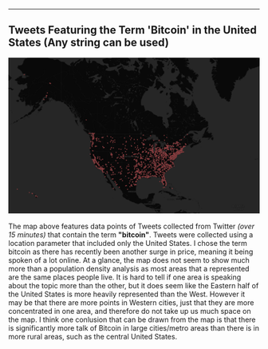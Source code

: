 * * *
## Tweets Featuring the Term 'Bitcoin' in the United States (Any string can be used)
![Tweets featuring "Bitcoin"](img/lab2map.png)

The map above features data points of Tweets collected from Twitter *(over 15 minutes)* that contain the term **"bitcoin"**. Tweets were collected using a location parameter that included only the United States. I chose the term bitcoin as there has recently been another surge in price, meaning it being spoken of a lot online. At a glance, the map does not seem to show much more than a population density analysis as most areas that a represented are the same places people live. It is hard to tell if one area is speaking about the topic more than the other, but it does seem like the Eastern half of the United States is more heavily represented than the West. However it may be that there are more points in Western cities, just that they are more concentrated in one area, and therefore do not take up us much space on the map. I think one conlusion that can be drawn from the map is that there is significantly more talk of Bitcoin in large cities/metro areas than there is in more rural areas, such as the central United States.
